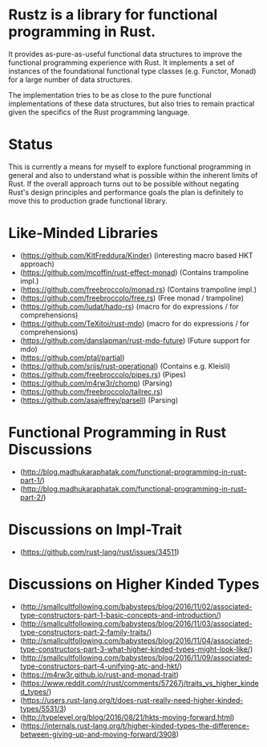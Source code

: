 # Rustz is a library for functional programming in Rust.

It provides as-pure-as-useful functional data structures to improve the
functional programming experience with Rust. It implements a set of 
instances of the foundational functional type classes (e.g. Functor, Monad)
for a large number of data structures.

The implementation tries to be as close to the pure functional implementations
of these data structures, but also tries to remain practical given the
specifics of the Rust programming language.

# Status

This is currently a means for myself to explore functional programming
in general and also to understand what is possible within the 
inherent limits of Rust. If the overall approach turns out to be 
possible without negating Rust's design principles and performance
goals the plan is definitely to move this to production grade
functional library.

# Like-Minded Libraries

- (https://github.com/KitFreddura/Kinder) (interesting macro based HKT approach)
- (https://github.com/mcoffin/rust-effect-monad) (Contains trampoline impl.)
- (https://github.com/freebroccolo/monad.rs) (Contains trampoline impl.)
- (https://github.com/freebroccolo/free.rs) (Free monad / trampoline)
- (https://github.com/ludat/hado-rs) (macro for do expressions / for comprehensions)
- (https://github.com/TeXitoi/rust-mdo) (macro for do expressions / for comprehensions)
- (https://github.com/danslapman/rust-mdo-future) (Future support for mdo)
- (https://github.com/ptal/partial)
- (https://github.com/srijs/rust-operational) (Contains e.g. Kleisli)
- (https://github.com/freebroccolo/pipes.rs) (Pipes)
- (https://github.com/m4rw3r/chomp) (Parsing)
- (https://github.com/freebroccolo/tailrec.rs)
- (https://github.com/asajeffrey/parsell) (Parsing)

# Functional Programming in Rust Discussions

- (http://blog.madhukaraphatak.com/functional-programming-in-rust-part-1/)
- (http://blog.madhukaraphatak.com/functional-programming-in-rust-part-2/)

# Discussions on Impl-Trait

- (https://github.com/rust-lang/rust/issues/34511)

# Discussions on Higher Kinded Types

- (http://smallcultfollowing.com/babysteps/blog/2016/11/02/associated-type-constructors-part-1-basic-concepts-and-introduction/)
- (http://smallcultfollowing.com/babysteps/blog/2016/11/03/associated-type-constructors-part-2-family-traits/)
- (http://smallcultfollowing.com/babysteps/blog/2016/11/04/associated-type-constructors-part-3-what-higher-kinded-types-might-look-like/)
- (http://smallcultfollowing.com/babysteps/blog/2016/11/09/associated-type-constructors-part-4-unifying-atc-and-hkt/)
- (https://m4rw3r.github.io/rust-and-monad-trait)
- (https://www.reddit.com/r/rust/comments/57267j/traits_vs_higher_kinded_types/)
- (https://users.rust-lang.org/t/does-rust-really-need-higher-kinded-types/5531/3)
- (http://typelevel.org/blog/2016/08/21/hkts-moving-forward.html)
- (https://internals.rust-lang.org/t/higher-kinded-types-the-difference-between-giving-up-and-moving-forward/3908)



